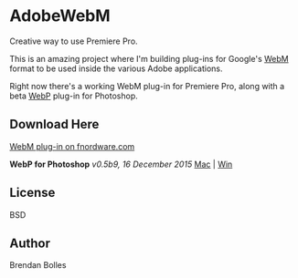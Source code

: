 AdobeWebM 
=========
Creative way to use Premiere Pro.

This is an amazing project where I'm building plug-ins for Google's [WebM](http://www.webmproject.org/) format to be used inside the various Adobe applications.

Right now there's a working WebM plug-in for Premiere Pro, along with a beta [WebP](https://developers.google.com/speed/webp/) plug-in for Photoshop.


Download Here
--------

[WebM plug-in on fnordware.com](http://www.fnordware.com/WebM/)

**WebP for Photoshop** _v0.5b9, 16 December 2015_
[Mac](http://www.fnordware.com/downloads/WebP_v0.5b9_mac.zip) | [Win](http://www.fnordware.com/downloads/WebP_v0.5b9_win.zip)


License
-------
BSD


Author
------
Brendan Bolles
